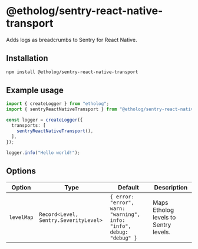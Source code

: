 # @etholog/sentry-react-native-transport

Adds logs as breadcrumbs to Sentry for React Native.

## Installation

```bash
npm install @etholog/sentry-react-native-transport
```

## Example usage

```typescript
import { createLogger } from "etholog";
import { sentryReactNativeTransport } from "@etholog/sentry-react-native-transport";

const logger = createLogger({
  transports: [
    sentryReactNativeTransport(),
  ],
});

logger.info("Hello world!");
```

## Options

| Option | Type | Default | Description |
| --- | --- | --- | --- |
| `levelMap` | `Record<Level, Sentry.SeverityLevel>` | `{ error: "error", warn: "warning", info: "info", debug: "debug" }` | Maps Etholog levels to Sentry levels.
